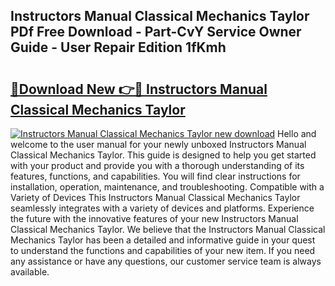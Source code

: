 ## Instructors Manual Classical Mechanics Taylor PDf Free Download - Part-CvY Service Owner Guide - User Repair Edition 1fKmh

# <h2><a href="http://bc5026.oget.top/?id=Instructors+Manual+Classical+Mechanics+Taylor">🔗Download New 👉🔴 Instructors Manual Classical Mechanics Taylor</a></h2>

[![Instructors Manual Classical Mechanics Taylor new download](https://i.imgur.com/5g1atiW.png)](http://bc5026.oget.top/?id=Instructors+Manual+Classical+Mechanics+Taylor)
Hello and welcome to the user manual for your newly unboxed Instructors Manual Classical Mechanics Taylor. This guide is designed to help you get started with your product and provide you with a thorough understanding of its features, functions, and capabilities. You will find clear instructions for installation, operation, maintenance, and troubleshooting. Compatible with a Variety of Devices This Instructors Manual Classical Mechanics Taylor seamlessly integrates with a variety of devices and platforms. Experience the future with the innovative features of your new Instructors Manual Classical Mechanics Taylor. We believe that the Instructors Manual Classical Mechanics Taylor has been a detailed and informative guide in your quest to understand the functions and capabilities of your new item. If you need any assistance or have any questions, our customer service team is always available.
